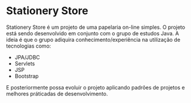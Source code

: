 # Stationery Store
Stationery Store é um projeto de uma papelaria on-line simples. O projeto está sendo desenvolvido em conjunto com o grupo de estudos Java. A ideia é que o grupo adiquira conhecimento/experiência na utilização de tecnologias como:

* JPA/JDBC
* Servlets
* JSP
* Bootstrap

E posteriormente possa evoluir o projeto aplicando padrões de projetos e melhores práticadas de desenvolvimento.
